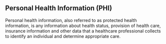 ## Personal Health Information (PHI)

Personal health information, also referred to as protected health information, is any information about health status, provision of health care, insurance information and other data that a healthcare professional collects to identify an individual and determine appropriate care.
